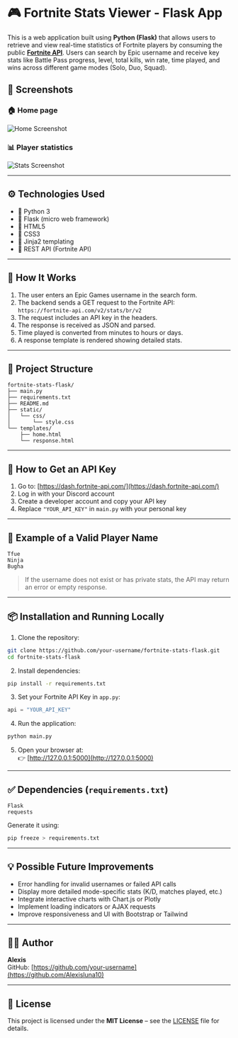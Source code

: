 # 🎮 Fortnite Stats Viewer - Flask App

This is a web application built using **Python (Flask)** that allows users to retrieve and view real-time statistics of Fortnite players by consuming the public **[Fortnite API](https://fortnite-api.com/)**. Users can search by Epic username and receive key stats like Battle Pass progress, level, total kills, win rate, time played, and wins across different game modes (Solo, Duo, Squad).

## 📸 Screenshots

### 🏠 Home page
![Home Screenshot](https://i.imgur.com/pVN8T8C.png)

### 📊 Player statistics
![Stats Screenshot](https://i.imgur.com/yupPkMj.png)

---

## ⚙️ Technologies Used

- 🔹 Python 3
- 🔹 Flask (micro web framework)
- 🔹 HTML5
- 🔹 CSS3
- 🔹 Jinja2 templating
- 🔹 REST API (Fortnite API)

---

## 🚀 How It Works

1. The user enters an Epic Games username in the search form.
2. The backend sends a GET request to the Fortnite API:  
   `https://fortnite-api.com/v2/stats/br/v2`
3. The request includes an API key in the headers.
4. The response is received as JSON and parsed.
5. Time played is converted from minutes to hours or days.
6. A response template is rendered showing detailed stats.

---

## 📁 Project Structure

```
fortnite-stats-flask/
├── main.py
├── requirements.txt
├── README.md
├── static/
│   └── css/
│       └── style.css
└── templates/
    ├── home.html
    └── response.html
```

---

## 🔐 How to Get an API Key

1. Go to: [https://dash.fortnite-api.com/](https://dash.fortnite-api.com/)
2. Log in with your Discord account
3. Create a developer account and copy your API key
4. Replace `"YOUR_API_KEY"` in `main.py` with your personal key

---

## 🧪 Example of a Valid Player Name

```
Tfue
Ninja
Bugha
```

> If the username does not exist or has private stats, the API may return an error or empty response.

---

## 📦 Installation and Running Locally

1. Clone the repository:

```bash
git clone https://github.com/your-username/fortnite-stats-flask.git
cd fortnite-stats-flask
```

2. Install dependencies:

```bash
pip install -r requirements.txt
```

3. Set your Fortnite API Key in `app.py`:

```python
api = "YOUR_API_KEY"
```

4. Run the application:

```bash
python main.py
```

5. Open your browser at:  
   👉 [http://127.0.0.1:5000](http://127.0.0.1:5000)

---

## ✅ Dependencies (`requirements.txt`)

```
Flask
requests
```

Generate it using:

```bash
pip freeze > requirements.txt
```

---

## 💡 Possible Future Improvements

- Error handling for invalid usernames or failed API calls
- Display more detailed mode-specific stats (K/D, matches played, etc.)
- Integrate interactive charts with Chart.js or Plotly
- Implement loading indicators or AJAX requests
- Improve responsiveness and UI with Bootstrap or Tailwind

---

## 👨‍💻 Author

**Alexis**  
GitHub: [https://github.com/your-username](https://github.com/Alexisluna10)

---

## 📄 License

This project is licensed under the **MIT License** – see the [LICENSE](LICENSE) file for details.
